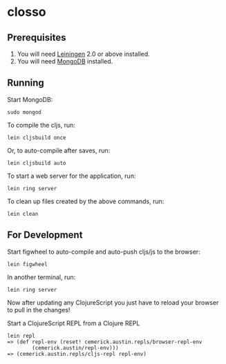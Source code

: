 # closso

<Description>

## Prerequisites

 1. You will need [Leiningen][1] 2.0 or above installed.
 2. You will need [MongoDB][2] installed.

[1]: https://github.com/technomancy/leiningen
[2]: https://www.mongodb.org/downloads

## Running

Start MongoDB:

    sudo mongod

To compile the cljs, run:

    lein cljsbuild once

Or, to auto-compile after saves, run:

    lein cljsbuild auto

To start a web server for the application, run:

    lein ring server

To clean up files created by the above commands, run:

    lein clean

## For Development

Start figwheel to auto-compile and auto-push cljs/js to the browser:

    lein figwheel

In another terminal, run:

    lein ring server

Now after updating any ClojureScript you just have to reload your browser to
pull in the changes!

Start a ClojureScript REPL from a Clojure REPL

    lein repl
    => (def repl-env (reset! cemerick.austin.repls/browser-repl-env
            (cemerick.austin/repl-env)))
    => (cemerick.austin.repls/cljs-repl repl-env)
